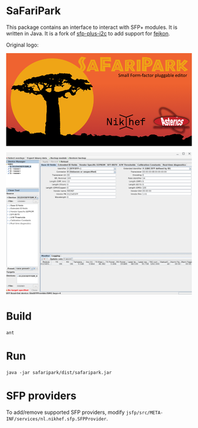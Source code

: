 # SaFariPark

This package contains an interface to interact with SFP+ modules. It is written in Java.
It is a fork of [sfp-plus-i2c](https://www.ohwr.org/project/sfp-plus-i2c) to add support for [fejkon](https://github.com/bluecmd/fejkon).

Original logo:

![Logo](safaripark/resources/splash.png)

![Screenshot](safaripark.png)

# Build

```
ant
```

# Run

```
java -jar safaripark/dist/safaripark.jar
```

# SFP providers

To add/remove supported SFP providers, modify `jsfp/src/META-INF/services/nl.nikhef.sfp.SFPProvider`.
